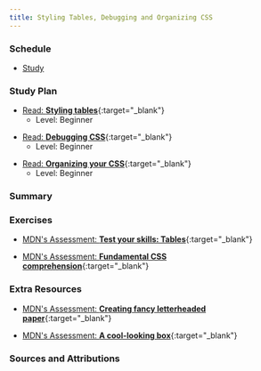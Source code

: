 ```yaml
---
title: Styling Tables, Debugging and Organizing CSS
---
```


### Schedule

  - [Study](#study-plan)

### Study Plan

  <!-- WDX:META:PROGRESS:task=Read 'Styling tables' -->
  - [Read: **Styling tables**](https://developer.mozilla.org/en-US/docs/Learn/CSS/Building_blocks/Styling_tables){:target="_blank"}
    - Level: Beginner

  <!-- WDX:META:PROGRESS:task=Read 'Debugging CSS' -->
  - [Read: **Debugging CSS**](https://developer.mozilla.org/en-US/docs/Learn/CSS/Building_blocks/Debugging_CSS){:target="_blank"}
    - Level: Beginner

  <!-- WDX:META:PROGRESS:task=Read 'Organizing your CSS' -->
  - [Read: **Organizing your CSS**](https://developer.mozilla.org/en-US/docs/Learn/CSS/Building_blocks/Organizing){:target="_blank"}
    - Level: Beginner

### Summary

### Exercises

  <!-- WDX:META:PROGRESS:task=Complete the exercise 'Test your skills: Tables'|user_folder=tables_tasks -->
  <!-- WDX:META:TESTS:name=Test Exercise: 'Test your skills: Tables'|type=exist|user_folder=tables_tasks|files=table.html -->
  - [MDN's Assessment: **Test your skills: Tables**](https://developer.mozilla.org/en-US/docs/Learn/CSS/Building_blocks/Tables_tasks){:target="_blank"}
  
  <!-- WDX:META:PROGRESS:task=Complete the exercise 'Fundamental CSS comprehension'|user_folder=fundamental_css_comprehension -->
  <!-- WDX:META:TESTS:name=Test Exercise: 'Fundamental CSS comprehension'|type=exist|user_folder=fundamental_css_comprehension|files=index.html,styles.css,chris.jpg -->
  - [MDN's Assessment: **Fundamental CSS comprehension**](https://developer.mozilla.org/en-US/docs/Learn/CSS/Building_blocks/Fundamental_CSS_comprehension){:target="_blank"}

### Extra Resources

  <!-- WDX:META:PROGRESS:task=Complete the exercise 'Creating fancy letterheaded paper'|user_folder=creating_fancy_letterheaded_paper -->
  <!-- WDX:META:TESTS:name=Test Exercise: 'Creating fancy letterheaded paper'|type=exist|user_folder=creating_fancy_letterheaded_paper|files=index.html,styles.css,top-image.png,bottom-image.png,logo.png -->
  - [MDN's Assessment: **Creating fancy letterheaded paper**](https://developer.mozilla.org/en-US/docs/Learn/CSS/Building_blocks/Creating_fancy_letterheaded_paper){:target="_blank"}

  <!-- WDX:META:PROGRESS:task=Complete the exercise 'A cool-looking box'|user_folder=a_cool_looking_box -->
  <!-- WDX:META:TESTS:name=Test Exercise: 'A cool-looking box'|type=exist|user_folder=a_cool_looking_box|files=index.html,styles.css -->
  - [MDN's Assessment: **A cool-looking box**](https://developer.mozilla.org/en-US/docs/Learn/CSS/Building_blocks/A_cool_looking_box){:target="_blank"}

### Sources and Attributions
